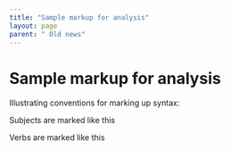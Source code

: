 ```yaml
---
title: "Sample markup for analysis"
layout: page
parent: " Old news"
---
```



# Sample markup for analysis

Illustrating conventions for marking up syntax:

<span class="subject">Subjects</span> are marked like this

Verbs <span class="verb">are marked</span> like this


<link rel="stylesheet" type="text/css" href="../../css/latin101.css">
